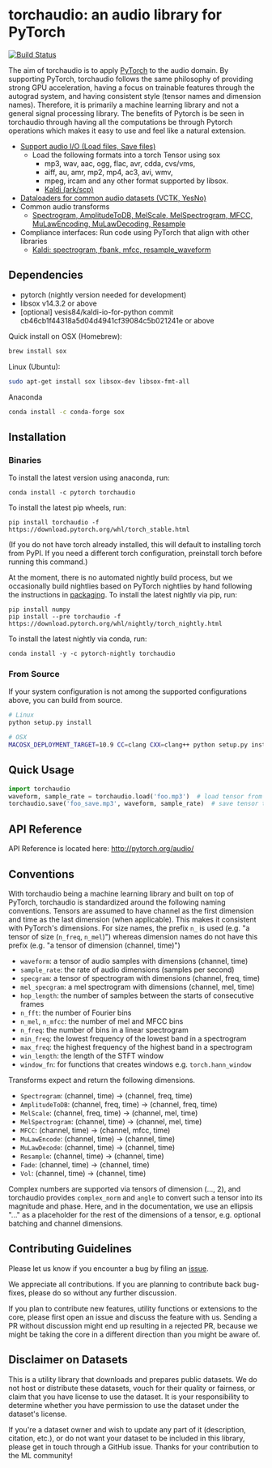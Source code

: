 torchaudio: an audio library for PyTorch
========================================

[![Build Status](https://travis-ci.org/pytorch/audio.svg?branch=master)](https://travis-ci.org/pytorch/audio)

The aim of torchaudio is to apply [PyTorch](https://github.com/pytorch/pytorch) to
the audio domain. By supporting PyTorch, torchaudio follows the same philosophy
of providing strong GPU acceleration, having a focus on trainable features through
the autograd system, and having consistent style (tensor names and dimension names).
Therefore, it is primarily a machine learning library and not a general signal
processing library. The benefits of Pytorch is be seen in torchaudio through
having all the computations be through Pytorch operations which makes it easy
to use and feel like a natural extension.

- [Support audio I/O (Load files, Save files)](http://pytorch.org/audio/)
  - Load the following formats into a torch Tensor using sox
    - mp3, wav, aac, ogg, flac, avr, cdda, cvs/vms,
    - aiff, au, amr, mp2, mp4, ac3, avi, wmv,
    - mpeg, ircam and any other format supported by libsox.
    - [Kaldi (ark/scp)](http://pytorch.org/audio/kaldi_io.html)
- [Dataloaders for common audio datasets (VCTK, YesNo)](http://pytorch.org/audio/datasets.html)
- Common audio transforms
    - [Spectrogram, AmplitudeToDB, MelScale, MelSpectrogram, MFCC, MuLawEncoding, MuLawDecoding, Resample](http://pytorch.org/audio/transforms.html)
- Compliance interfaces: Run code using PyTorch that align with other libraries
    - [Kaldi: spectrogram, fbank, mfcc, resample_waveform](https://pytorch.org/audio/compliance.kaldi.html)

Dependencies
------------
* pytorch (nightly version needed for development)
* libsox v14.3.2 or above
* [optional] vesis84/kaldi-io-for-python commit cb46cb1f44318a5d04d4941cf39084c5b021241e or above

Quick install on
OSX (Homebrew):
```bash
brew install sox
```
Linux (Ubuntu):
```bash
sudo apt-get install sox libsox-dev libsox-fmt-all
```
Anaconda
```bash
conda install -c conda-forge sox
```

Installation
------------

### Binaries

To install the latest version using anaconda, run:
```
conda install -c pytorch torchaudio
```

To install the latest pip wheels, run:

```
pip install torchaudio -f https://download.pytorch.org/whl/torch_stable.html
```

(If you do not have torch already installed, this will default to installing
torch from PyPI. If you need a different torch configuration, preinstall torch
before running this command.)

At the moment, there is no automated nightly build process, but we occasionally
build nightlies based on PyTorch nightlies by hand following the instructions in
[packaging](packaging).  To install the latest nightly via pip, run:

```
pip install numpy
pip install --pre torchaudio -f https://download.pytorch.org/whl/nightly/torch_nightly.html
```

To install the latest nightly via conda, run:

```
conda install -y -c pytorch-nightly torchaudio
```


### From Source

If your system configuration is not among the supported configurations
above, you can build from source.

```bash
# Linux
python setup.py install

# OSX
MACOSX_DEPLOYMENT_TARGET=10.9 CC=clang CXX=clang++ python setup.py install
```

Quick Usage
-----------

```python
import torchaudio
waveform, sample_rate = torchaudio.load('foo.mp3')  # load tensor from file
torchaudio.save('foo_save.mp3', waveform, sample_rate)  # save tensor to file
```

API Reference
-------------

API Reference is located here: http://pytorch.org/audio/

Conventions
-----------

With torchaudio being a machine learning library and built on top of PyTorch,
torchaudio is standardized around the following naming conventions. Tensors are
assumed to have channel as the first dimension and time as the last
dimension (when applicable). This makes it consistent with PyTorch's dimensions.
For size names, the prefix `n_` is used (e.g. "a tensor of size (`n_freq`, `n_mel`)")
whereas dimension names do not have this prefix (e.g. "a tensor of
dimension (channel, time)")

* `waveform`: a tensor of audio samples with dimensions (channel, time)
* `sample_rate`: the rate of audio dimensions (samples per second)
* `specgram`: a tensor of spectrogram with dimensions (channel, freq, time)
* `mel_specgram`: a mel spectrogram with dimensions (channel, mel, time)
* `hop_length`: the number of samples between the starts of consecutive frames
* `n_fft`: the number of Fourier bins
* `n_mel`, `n_mfcc`: the number of mel and MFCC bins
* `n_freq`: the number of bins in a linear spectrogram
* `min_freq`: the lowest frequency of the lowest band in a spectrogram
* `max_freq`: the highest frequency of the highest band in a spectrogram
* `win_length`: the length of the STFT window
* `window_fn`: for functions that creates windows e.g. `torch.hann_window`

Transforms expect and return the following dimensions.

* `Spectrogram`: (channel, time) -> (channel, freq, time)
* `AmplitudeToDB`: (channel, freq, time) -> (channel, freq, time)
* `MelScale`: (channel, freq, time) -> (channel, mel, time)
* `MelSpectrogram`: (channel, time) -> (channel, mel, time)
* `MFCC`: (channel, time) -> (channel, mfcc, time)
* `MuLawEncode`: (channel, time) -> (channel, time)
* `MuLawDecode`: (channel, time) -> (channel, time)
* `Resample`: (channel, time) -> (channel, time)
* `Fade`: (channel, time) -> (channel, time)
* `Vol`: (channel, time) -> (channel, time)

Complex numbers are supported via tensors of dimension (..., 2), and torchaudio provides `complex_norm` and `angle` to convert such a tensor into its magnitude and phase. Here, and in the documentation, we use an ellipsis "..." as a placeholder for the rest of the dimensions of a tensor, e.g. optional batching and channel dimensions.

Contributing Guidelines
-----------------------

Please let us know if you encounter a bug by filing an [issue](https://github.com/pytorch/audio/issues).

We appreciate all contributions. If you are planning to contribute back
bug-fixes, please do so without any further discussion.

If you plan to contribute new features, utility functions or extensions to the
core, please first open an issue and discuss the feature with us. Sending a PR
without discussion might end up resulting in a rejected PR, because we might be
taking the core in a different direction than you might be aware of.

Disclaimer on Datasets
----------------------

This is a utility library that downloads and prepares public datasets. We do not host or distribute these datasets, vouch for their quality or fairness, or claim that you have license to use the dataset. It is your responsibility to determine whether you have permission to use the dataset under the dataset's license.

If you're a dataset owner and wish to update any part of it (description, citation, etc.), or do not want your dataset to be included in this library, please get in touch through a GitHub issue. Thanks for your contribution to the ML community!
